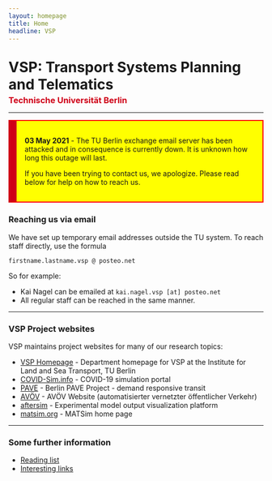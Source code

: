 ```yaml
---
layout: homepage
title: Home
headline: VSP
---
```


<h1 style="margin: 2rem 0 0 0;">VSP: Transport Systems Planning and Telematics</h1>

<h3 style="margin: 0.25rem 0; color: #cf0017">Technische Universität Berlin</h3>

---

<div style="background-color: yellow; padding: 1rem 1rem; border: 2px solid red; border-left: 1rem solid #cf0017;">

<p><b>03 May 2021</b> - The TU Berlin exchange email server has been attacked and in consequence is currently down. It is unknown how long this outage will last.</p>

<p>If you have been trying to contact us, we apologize. Please read below for help on how to reach us.</p>

</div>

### Reaching us via email

We have set up temporary email addresses outside the TU system. To reach staff directly, use the formula

`firstname.lastname.vsp @ posteo.net`

So for example:

- Kai Nagel can be emailed at `kai.nagel.vsp [at] posteo.net`
- All regular staff can be reached in the same manner.

---

### VSP Project websites

VSP maintains project websites for many of our research topics:

- [VSP Homepage](https://www.vsp.tu-berlin.de) - Department homepage for VSP at the Institute for Land and Sea Transport, TU Berlin
- [COVID-Sim.info](https://covid-sim.info) - COVID-19 simulation portal
- [PAVE](https://vsp.berlin/pave) - Berlin PAVE Project - demand responsive transit
- [AVÖV](https://vsp.berlin/avoev) - AVÖV Website (automatisierter vernetzter öffentlicher
  Verkehr)
- [aftersim](https://aftersim.github.io) - Experimental model output visualization platform
- [matsim.org](https://matsim.org) - MATSim home page

---

### Some further information

- [Reading list](/readinglist)
- [Interesting links](/interestinglinks)

